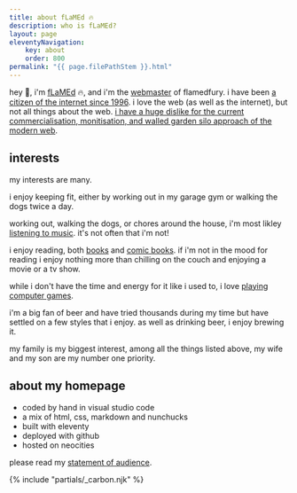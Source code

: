 ```yaml
---
title: about fLaMEd 🔥
description: who is fLaMEd?
layout: page
eleventyNavigation:
    key: about
    order: 800
permalink: "{{ page.filePathStem }}.html"
---
```


hey 👋, i'm [fLaMEd](https://neocities.org/site/flamedfury/) 🔥, and i'm the [webmaster](https://justinjackson.ca/webmaster/) of flamedfury. i have been [a citizen of the internet since 1996](memoirs.html). i love the web (as well as the internet), but not all things about the web. [i have a huge dislike for the current commercialisation, monitisation, and walled garden silo approach of the modern web](manifesto.html).

## interests

my interests are many.

i enjoy keeping fit, either by working out in my garage gym or walking the dogs twice a day.

working out, walking the dogs, or chores around the house, i'm most likley [listening to music](../recordshelf.html). it's not often that i'm not!

i enjoy reading, both [books](../bookshelf.html) and [comic books](../comicbookrack.html). if i'm not in the mood for reading i enjoy nothing more than chilling on the couch and enjoying a movie or a tv show.

while i don't have the time and energy for it like i used to, i love [playing computer games](../gameshelf.html).

i'm a big fan of beer and have tried thousands during my time but have settled on a few styles that i enjoy. as well as drinking beer, i enjoy brewing it.

my family is my biggest interest, among all the things listed above, my wife and my son are my number one priority.

## about my homepage

- coded by hand in visual studio code
- a mix of html, css, markdown and nunchucks
- built with eleventy
- deployed with github
- hosted on neocities

please read my [statement of audience](about/statement-of-audience.html).

{% include "partials/_carbon.njk" %}